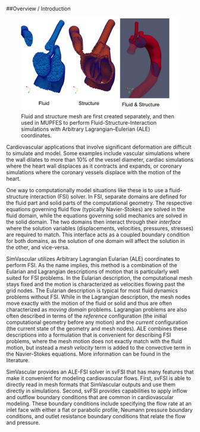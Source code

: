 ##Overview / Introduction

<figure>
  <img class="svImg svImgMd" src="documentation/svFSI/fsi_tutorial/imgs/Picture1.png">
  <figcaption class="svCaption" >Fluid and structure mesh are first created separately, and then used in MUPFES to perform Fluid-Structure-Interaction simulations with Arbitrary Lagrangian–Eulerian (ALE) coordinates.</figcaption>
</figure>

Cardiovascular applications that involve significant deformation are difficult to simulate and model. Some examples include vascular simulations where the wall dilates to more than 10% of the vessel diameter, cardiac simulations where the heart wall displaces as it contracts and expands, or coronary simulations where the coronary vessels displace with the motion of the heart.

One way to computationally model situations like these is to use a fluid-structure interaction (FSI) solver. In FSI, separate domains are defined for the fluid part and solid parts of the computational geometry. The respective equations governing fluid flow (typically Navier-Stokes) are solved in the fluid domain, while the equations governing solid mechanics are solved in the solid domain. The two domains then interact through their *interface* where the solution variables (displacements, velocities, pressures, stresses) are required to match. This interface acts as a coupled boundary condition for both domains, as the solution of one domain will affect the solution in the other, and vice-versa.

SimVascular utilizes Arbitrary Lagrangian Eularian (ALE) coordinates to perform FSI. As the name implies, this method is a combination of the Eularian and Lagrangian descriptions of motion that is particularly well suited for FSI problems. In the Eularian description, the computational mesh stays fixed and the motion is characterized as velocities flowing past the grid nodes. The Eularian description is typical for most fluid dynamics problems without FSI. While in the Lagrangian description, the mesh nodes move exactly with the motion of the fluid or solid and thus are often characterized as *moving domain* problems. Lagrangian problems are also often described in terms of the *reference* configuration (the initial computational geometry before any motion) and the *current* configuration (the current state of the geometry and mesh nodes). ALE combines these descriptions into a formulation that is convenient for describing FSI problems, where the mesh motion does not exactly match with the fluid motion, but instead a *mesh velocity* term is added to the convective term in the Navier-Stokes equations. More information can be found in the literature.

SimVascular provides an ALE-FSI solver in svFSI that has many features that make it convenient for modeling cardiovascular flows. First, svFSI is able to directly read in mesh formats that SimVascular outputs and use them directly in simulations. Second, svFSI provides capabilities to apply inflow and outflow boundary conditions that are common in cardiovascular modeling. These boundary conditions include specifying the flow rate at an inlet face with either a flat or parabolic profile, Neumann pressure boundary conditions, and outlet resistance boundary conditions that relate the flow and pressure.
